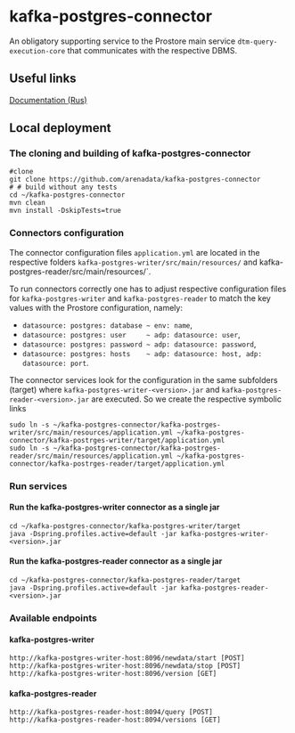 # kafka-postgres-connector
An obligatory supporting service to the Prostore main service `dtm-query-execution-core` that
communicates with the respective DBMS.

## Useful links
[Documentation (Rus)](https://arenadata.github.io/docs_prostore/getting_started/getting_started.html)

## Local deployment

### The cloning and building of kafka-postgres-connector
```shell script
#clone
git clone https://github.com/arenadata/kafka-postgres-connector
# # build without any tests 
cd ~/kafka-postgres-connector
mvn clean
mvn install -DskipTests=true
```

### Connectors configuration
The connector configuration files `application.yml` are located in the respective folders
`kafka-postgres-writer/src/main/resources/` and kafka-postgres-reader/src/main/resources/`.

To run connectors correctly one has to adjust respective configuration files for `kafka-postgres-writer` and `kafka-postgres-reader` to match the key values with the Prostore configuration, namely:
-    `datasource: postgres: database ~ env: name`,
-    `datasource: postgres: user     ~ adp: datasource: user`,
-    `datasource: postgres: password ~ adp: datasource: password`,
-    `datasource: postgres: hosts    ~ adp: datasource: host, adp: datasource: port`.

The connector services look for the configuration in the same subfolders (target) where `kafka-postgres-writer-<version>.jar` and `kafka-postgres-reader-<version>.jar` are executed.
So we create the respective symbolic links
```shell script
sudo ln -s ~/kafka-postgres-connector/kafka-postrges-writer/src/main/resources/application.yml ~/kafka-postgres-connector/kafka-postrges-writer/target/application.yml
sudo ln -s ~/kafka-postgres-connector/kafka-postrges-reader/src/main/resources/application.yml ~/kafka-postgres-connector/kafka-postrges-reader/target/application.yml
```

### Run services
#### Run the kafka-postgres-writer connector as a single jar
```shell script
cd ~/kafka-postgres-connector/kafka-postgres-writer/target
java -Dspring.profiles.active=default -jar kafka-postgres-writer-<version>.jar
```
#### Run the kafka-postgres-reader connector as a single jar
```shell script
cd ~/kafka-postgres-connector/kafka-postgres-reader/target
java -Dspring.profiles.active=default -jar kafka-postgres-reader-<version>.jar
```

### Available endpoints
#### kafka-postgres-writer
```shell script
http://kafka-postgres-writer-host:8096/newdata/start [POST]
http://kafka-postgres-writer-host:8096/newdata/stop [POST]
http://kafka-postgres-writer-host:8096/version [GET]
```

#### kafka-postgres-reader
```shell script
http://kafka-postgres-reader-host:8094/query [POST]
http://kafka-postgres-reader-host:8094/versions [GET]
```
